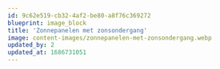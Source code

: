 ```yaml
---
id: 9c62e519-cb32-4af2-be80-a8f76c369272
blueprint: image_block
title: 'Zonnepanelen met zonsondergang'
image: content-images/zonnepanelen-met-zonsondergang.webp
updated_by: 2
updated_at: 1686731051
---
```

